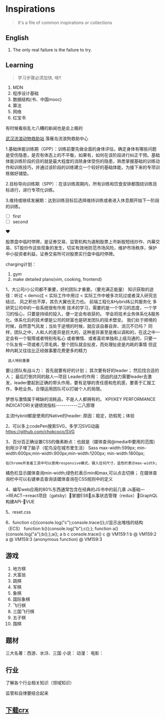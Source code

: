 # Inspirations

> It's a file of common inspirations or collections

## English

1. The only real failure is the failure to try.

## Learning

> 学习步骤必须加快, 啃!!

1. MDN
2. 程序设计基础
3. 数据结构(书、中国mooc)
4. 算法
5. 网络
6. 红宝书

有时候看些乱七八糟的新闻也是会上瘾的

[武汉流浪动物救助站](www.510pet.com)
落雁岛流浪狗救助中心

1.基础体能训练期（GPP）：训练前要先做全面的身体评估，确定身体有哪些问题是受伤隐患，是否有体态上的不平衡，如果有，如何在该阶段进行纠正干预。基础体能训练阶段的目的就是最大程度的消除身体受伤的隐患，熟悉掌握基础的训练动作和训练技巧，并通过该阶段的训练建立一个较好的基础体能，为接下来的专项训练做好铺垫。

2.目标导向训练期（SPP）：在该训练周期内，所有训练和饮食安排都围绕训练目标进行，进行专项化训练。

3.维持或继续发展期：达到训练目标后选择维持训练或者进入休息期开始下一阶段的训练。

- [ ] first
- [ ] second

:heart:

股票盘中临时停牌，是证券交易、监管机构为遏制股票上市新股短线炒作、内幕交易、ST股炒作这些现象的发生，切实有效地防范市场风险，维护市场秩序，保护中小投资者利益，证券交易所可对股票实行盘中临时停牌。

charging计划：

1. gym
2. make detailed plans(vim, cooking, frontend)


1、大公司/小公司都不重要，好的团队才重要。（要充满正能量）
   知识获取的途径：听过 < demo过 < 实际工作中用过 < 实际工作中被多次坑过或者深入研究总结过。
   风之积也不厚，其负大翼也无力也。
   前端工程化&Hybrid&公共服务化
   多研究公司中的一些系统很有作用
   技术的学习，需要的是一个学习的态度，一个学习的恒心，只要是持续的投入，便一定会有收获的。
   学会将技术业务体系化&服务化。体系化后的技术便是公司的财富也是研发团队的技术壁垒。
	我们处于顺境的时候，自然意气风发；当处于逆境的时候，就应该自暴自弃、消沉不已吗？
	 同样，团队之中，人和人的差异是巨大的，这种差异甚至是难以调和的，在这之中一定会有一个智障或者特别有私心
     或者懒惰、或者喜欢单独和上级沟通的，只要一个队友有一项或者几项毛病，整个团队就会扯皮，而处理扯皮是内耗的事情
     但这种内耗又往往比正经做事要花费更多的精力

     选人特别重要
   要让团队有战斗力：
       首先就要有好的计划；
       其次要有好的leader；
       然后找合适的人；
       最后打倒共同的敌人—项目
Leader的作用：
	团战的战力需要leader去激发，leader要起到正确的带头作用，要有足够的责任感和危机感，要善于汇报工作，争抢业务。合理运用团队可以打破个人的局限。	

梦想与激情属于稀缺的消耗品，不是人人都拥有的。
	KPI(KEY  PERFORMANCE  INDICATOR)关键绩效指标-----------二八原理



主流Hybrid都是使用的Native的header:
    原因：稳定，防假死；体验

2、可以多上codePen搜索SVG，多学习SVG动画
	https://github.com/chokcoco/SVG

3、百分百正确设置CSS的像素断点：也就是（媒体查询@media中要用的范围）
	别用沙子埋了脑子（鸵鸟没在城市里生活）
	Sass
	max-width:599px; min-width:600px;min-width:900px;min-width:1200px;
	min-width:1800px;

	在Chrome开发者工具中可以使用responsive模式，键入任何尺寸，蓝色栏表示max-width;
橘色栏显示媒体查询min-width;绿色栏表示min和max,可以点击切换；
	在媒体查询栏中可以右键单击查询该媒体查询在CSS规则中的定义

4、编写web应用的80%东西通常包含在经典的JS书中的前几章
Js基础—>REACT-->react项目（gatsby）掌握ES6从事状态管理（redux）GraphQL构建API-VUE
       

5、reset.css

6、function c(){console.log("c");console.trace()};//显示出堆栈的结构（ECS）
   function b(){console.log("b");c();};
   function a(){console.log("a");b();};a();
       a
       b
       c
       console.trace()
                  c   @ VM159:1
                  b   @ VM159:2
                  a   @ VM159:3
 (anonymous function)   @ VM159:3


## 游戏

1. 地方棋
2. 大富翁
3. 跳棋
4. 军棋
5. 象棋
6. 国际象棋
7. 飞行棋
8. 三国飞行棋
9. 五子棋
10. 围棋

## 题材

三大名著：西游、水浒、三国
小说：
动漫：
电影：

## 行业

了解各个行业相关知识（领域知识）

监管和自律要结合起来

## [下载crx](https://crxdl.com/)